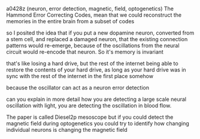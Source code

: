 a0428z
(neuron, error detection, magnetic, field, optogenetics) The Hammond Error Correcting Codes, mean that we could reconstruct the memories in the entire brain from a subset of codes

so I posited the idea that if you put a new dopamine neuron, converted from a stem cell, and replaced a damaged neuron, that the existing connection patterns would re-emerge, because of the oscillations from the neural circuit would re-encode that neuron. So it's memory is invariant

that's like losing a hard drive, but the rest of the internet being able to restore the contents of your hard drive, as long as your hard drive was in sync with the rest of the internet in the first place somehow

because the oscillator can act as a neuron error detection

can you explain in more detail how you are detecting a large scale neural oscillation with light, you are detecting the oscillation in blood flow.


The paper is called Diesel2p mesoscope
but if you could detect the magnetic field during optogenetics you could try to identify how changing individual neurons is changing the magnetic field

